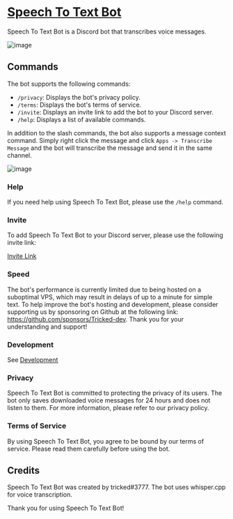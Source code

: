 # [Speech To Text Bot][invite]

Speech To Text Bot is a Discord bot that transcribes voice messages.

![image](https://user-images.githubusercontent.com/72335827/232255244-c36283ab-934b-4576-a98c-be3e4a96fea0.png)

## Commands

The bot supports the following commands:

- `/privacy`: Displays the bot's privacy policy.
- `/terms`: Displays the bot's terms of service.
- `/invite`: Displays an invite link to add the bot to your Discord server.
- `/help`: Displays a list of available commands.

In addition to the slash commands, the bot also supports a message context command. Simply right click the message and click `Apps -> Transcribe Message` and the bot will transcribe the message and send it in the same channel.

![image](https://user-images.githubusercontent.com/72335827/232306462-e4caab5e-aa54-4c60-b64f-fb2d24548838.png)


### Help

If you need help using Speech To Text Bot, please use the `/help` command.

### Invite

To add Speech To Text Bot to your Discord server, please use the following invite link:

[Invite Link][invite]

### Speed

The bot's performance is currently limited due to being hosted on a suboptimal VPS, which may result in delays of up to a minute for simple text. To help improve the bot's hosting and development, please consider supporting us by sponsoring on Github at the following link: <https://github.com/sponsors/Tricked-dev>. Thank you for your understanding and support!

### Development

See [Development](./DEVELOPMENT.md)

### Privacy

Speech To Text Bot is committed to protecting the privacy of its users. The bot only saves downloaded voice messages for 24 hours and does not listen to them. For more information, please refer to our privacy policy.

### Terms of Service

By using Speech To Text Bot, you agree to be bound by our terms of service. Please read them carefully before using the bot.

## Credits

Speech To Text Bot was created by tricked#3777. The bot uses whisper.cpp for voice transcription.

Thank you for using Speech To Text Bot!

[invite]: https://discord.com/oauth2/authorize?client_id=838065007971139594&scope=bot%20applications.commands&permissions=0
